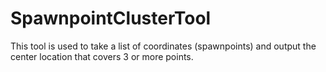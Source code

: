# SpawnpointClusterTool
This tool is used to take a list of coordinates (spawnpoints) and output the center location that covers 3 or more points.
